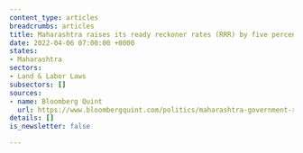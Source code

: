 ```yaml
---
content_type: articles
breadcrumbs: articles
title: Maharashtra raises its ready reckoner rates (RRR) by five percent for FY 2022-2
date: 2022-04-06 07:00:00 +0000
states:
- Maharashtra
sectors:
- Land & Labor Laws
subsectors: []
sources:
- name: Bloomberg Quint
  url: https://www.bloombergquint.com/politics/maharashtra-government-raises-ready-reckoner-rates-by-average-5
details: []
is_newsletter: false

---
```

